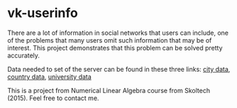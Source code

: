# vk-userinfo

There are a lot of information in social networks that users can include, one of the problems that many users omit such information that may be of interest. This project demonstrates that this problem can be solved pretty accurately.

Data needed to set of the server can be found in these three links: [city data](https://drive.google.com/file/d/0B2i787wUBKkgNk9Ca0d2RDNHVG8/view?usp=sharing), [country data](https://drive.google.com/file/d/0B2i787wUBKkgN1gyaXU3U0U4bUk/view?usp=sharing), [university data](https://drive.google.com/file/d/0B2i787wUBKkgajU3WE12LXczNG8/view?usp=sharing)

This is a project from Numerical Linear Algebra course from Skoltech (2015). Feel free to contact me.